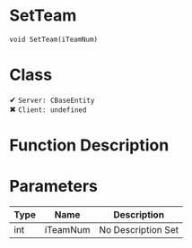 # SetTeam
```
void SetTeam(iTeamNum)
```
# Class
✔ `Server: CBaseEntity`  
✖ `Client: undefined`  

# Function Description

# Parameters
Type|Name|Description
--|--|--
int|iTeamNum|No Description Set
